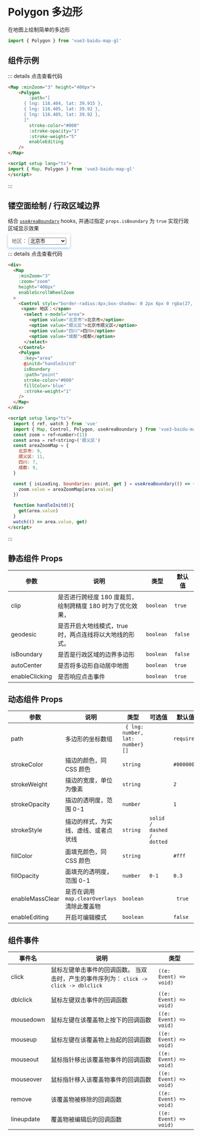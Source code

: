 # Polygon 多边形

在地图上绘制简单的多边形

```ts
import { Polygon } from 'vue3-baidu-map-gl'
```

## 组件示例

<div>
  <Map
    :minZoom="3"
    height="400px"
  >
    <Polygon 
      :path="[
        { lng: 116.387112, lat: 39.920977 },
        { lng: 116.385243, lat: 39.913063 },
        { lng: 116.394226, lat: 39.917988 },
        { lng: 116.401772, lat: 39.921364 },
        { lng: 116.41248, lat: 39.92789 }
      ]"
      stroke-color="#000"
      fillColor="#f90"
      :stroke-opacity="0.4"
      :stroke-weight="1"
    />
  </Map>
</div>


::: details 点击查看代码
```html
<Map :minZoom="3" height="400px">
	<Polygon
		:path="[
      { lng: 116.404, lat: 39.915 },
      { lng: 116.405, lat: 39.92 },
      { lng: 116.405, lat: 39.92 },
	  ]"
		stroke-color="#000"
		:stroke-opacity="1"
		:stroke-weight="5"
		enableEditing
	/>
</Map>

<script setup lang="ts">
import { Map, Polygon } from 'vue3-baidu-map-gl'
</script>
```
:::

## 镂空面绘制 / 行政区域边界

结合 [`useAreaBoundary`](../hooks/useAreaBoundary) hooks, 并通过指定 `props.isBoundary` 为 `true` 实现行政区域显示效果

<div>
  <Map
    :minZoom="3"
    :zoom="zoom"
    height="400px"
    enableScrollWheelZoom
  >
    <Control style="border-radius:4px;box-shadow: 0 2px 6px 0 rgba(27, 142, 236, 0.5);color: #666;background:#fff;padding:10px;" :offset="{ x: 15, y: 15 }">
     <span> 地区：</span>
      <select class="mySelect light no-m-b no-m-t" v-model="area">
        <option value="北京市">北京市</option>
        <option value="顺义区">北京市顺义区</option>
        <option value="四川">四川</option>
        <option value="成都">成都</option>
      </select>
    </Control>
    <Polygon 
      :key="area"
      @initd="handleInitd"
      isBoundary
      :path="point" 
      stroke-color="#000"
      fillColor='blue'
      :stroke-weight="1"
    />
  </Map>
</div>

::: details 点击查看代码
```html
<div>
  <Map
    :minZoom="3"
    :zoom="zoom"
    height="400px"
    enableScrollWheelZoom
  >
    <Control style="border-radius:4px;box-shadow: 0 2px 6px 0 rgba(27, 142, 236, 0.5);color: #666;background:#fff;padding:10px;" :offset="{ x: 15, y: 15 }">
     <span> 地区：</span>
      <select v-model="area">
        <option value="北京市">北京市</option>
        <option value="顺义区">北京市顺义区</option>
        <option value="四川">四川</option>
        <option value="成都">成都</option>
      </select>
    </Control>
    <Polygon 
      :key="area"
      @initd="handleInitd"
      isBoundary
      :path="point" 
      stroke-color="#000"
      fillColor='blue'
      :stroke-weight="1"
    />
  </Map>
</div>

<script setup lang="ts">
  import { ref, watch } from 'vue'
  import { Map, Control, Polygon, useAreaBoundary } from 'vue3-baidu-map-gl'
  const zoom = ref<number>(11)
  const area = ref<string>('顺义区')
  const areaZoomMap = {
    北京市: 9,
    顺义区: 11,
    四川: 7,
    成都: 9,
  }

  const { isLoading, boundaries: point, get } = useAreaBoundary(() => {
    zoom.value = areaZoomMap[area.value]
  })  

  function handleInitd(){
    get(area.value)
  }
  watch(() => area.value, get)
</script>
```
:::

<script setup lang="ts">
  import { ref, watch } from 'vue'
  import { useAreaBoundary } from '../../../packages/index.ts'
  const zoom = ref<number>(11)
  const area = ref<string>('顺义区')
  const areaZoomMap = {
    北京市: 9,
    顺义区: 11,
    四川: 7,
    成都: 9,
  }

  const { isLoading, boundaries: point, get } = useAreaBoundary(() => {
    zoom.value = areaZoomMap[area.value]
  })  

  function handleInitd(){
    get(area.value)
  }
  watch(() => area.value, get)
</script>
## 静态组件 Props

| 参数           | 说明                                                       | 类型       | 默认值   |
| -------------- | ---------------------------------------------------------- | ---------- | -------- |
| clip           | 是否进行跨经度 180 度裁剪，绘制跨精度 180 时为了优化效果， | `boolean ` | `true `  |
| geodesic       | 是否开启大地线模式，true 时，两点连线将以大地线的形式。    | `boolean ` | `false ` |
| isBoundary     | 是否是行政区域的边界多边形                                 | `boolean ` | `false ` |
| autoCenter     | 是否将多边形自动居中地图                                 | `boolean ` | `true` |
| enableClicking | 是否响应点击事件                                           | `boolean ` | `true `  |

## 动态组件 Props

| 参数            | 说明                                        | 类型                             | 可选值                    | 默认值     |
| --------------- | ------------------------------------------- | -------------------------------- | ------------------------- | ---------- |
| path            | 多边形的坐标数组                            | ` { lng: number, lat: number}[]` |                           | `required` |
| strokeColor     | 描边的颜色，同 CSS 颜色                     | `string`                         |                           | `#000000`  |
| strokeWeight    | 描边的宽度，单位为像素                      | `string `                        |                           | `2 `       |
| strokeOpacity   | 描边的透明度，范围 0-1                      | `number `                        |                           | `1 `       |
| strokeStyle     | 描边的样式，为实线、虚线、或者点状线        | `string `                        | `solid / dashed / dotted` |            |
| fillColor       | 面填充颜色，同 CSS 颜色                     | `string `                        |                           | `#fff`     |
| fillOpacity     | 面填充的透明度，范围 0-1                    | `number `                        | `0-1`                     | `0.3 `     |
| enableMassClear | 是否在调用 `map.clearOverlays` 清除此覆盖物 | `boolean`                        |                           | ` true`    |
| enableEditing   | 开启可编辑模式                              | `boolean `                       |                           | `false `   |

## 组件事件

| 事件名     | 说明                                                                                    | 类型                   |
| ---------- | --------------------------------------------------------------------------------------- | ---------------------- |
| click      | 鼠标左键单击事件的回调函数。 当双击时，产生的事件序列为： `click -> click -> dblclick ` | `((e: Event) => void)` |
| dblclick   | 鼠标左键双击事件的回调函数                                                              | `((e: Event) => void)` |
| mousedown  | 鼠标左键在该覆盖物上按下的回调函数                                                      | `((e: Event) => void)` |
| mouseup    | 鼠标左键在该覆盖物上抬起的回调函数                                                      | `((e: Event) => void)` |
| mouseout   | 鼠标指针移出该覆盖物事件的回调函数                                                      | `((e: Event) => void)` |
| mouseover  | 鼠标指针移入该覆盖物事件的回调函数                                                      | `((e: Event) => void)` |
| remove     | 该覆盖物被移除的回调函数                                                                | `((e: Event) => void)` |
| lineupdate | 覆盖物被编辑后的回调函数                                                                | `((e: Event) => void)` |

